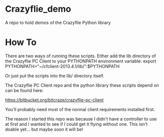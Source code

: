 Crazyflie_demo
==============

A repo to hold demos of the Crazyflie Python library


How To
======

There are two ways of running these scripts. Either add the lib directory of the Crazyflie PC Client to your PYTHONPATH environment variable:
export PYTHONPATH="~/cfclient-2013.4.1/lib/":$PYTHONPATH

Or just put the scripts into the lib/ directory itself.


The Crazyflie PC Client repo and the python library these scripts depend on can be found here:

https://bitbucket.org/bitcraze/crazyflie-pc-client


You'll probably need most of the normal client requirements installed first.


The reason I started this repo was because I didn't have a controller to use at first and I wanted to see if I could get it flying without one. This isn't doable yet... but maybe soon it will be!
